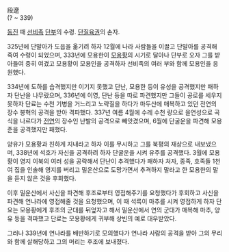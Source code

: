 段遼  
(? ~ 339)

[동진](%EB%8F%99%EC%A7%84.md) 때 [선비족](%EC%84%A0%EB%B9%84%EC%A1%B1.md)
[단부](%EB%8B%A8%EB%B6%80.md)의 수령.
[단질육권](%EB%8B%A8%EC%A7%88%EC%9C%A1%EA%B6%8C.md)의 손자.

325년에 단말아가 도읍을 옮기려 하자 12월에 나라 사람들을 이끌고 단말아를 공격해 죽여 수령이 되었으며, 333년에 모용한이
[모용황](%EB%AA%A8%EC%9A%A9%ED%99%A9.md)의 시기로 달아나 단부로 오자 그를 받아들여 중히 여겼고 모용황이
모용인을 공격하자 선비족의 여러 부와 함께 모용인을 응원했다.

334년에 도하를 습격했지만 이기지 못했고 단난, 모용한 등이 유성을 공격했지만 패하자 단난을 나무랐으며, 336년에 이영, 단난 등을 따로
파견했지만 그들이 공로를 세우지 못하자 단료는 수천 기병을 거느리고 노략질을 하다가 마두산에 매복하고 있던 전연의 장수 봉혁의 공격을 받아
격파했다. 337년 여름 4월에 수레 수천 량으로 을연성으로 곡식을 나르다가 [전연](%EC%A0%84%EC%97%B0.md)의 장수인
난발의 공격으로 빼앗겼으며, 6월에 단굴운을 파견해 모용준을 공격했지만 패했다.

양유가 모용황과 친하게 지내라고 하자 이를 무시하고 그를 북평의 재상으로 내보냈으며, 338년에 석호가 자신을 공격하려 하자 단굴운을 시켜
유주를 공격했다. 3월에 모용황이 영지 이북의 여러 성을 공략해서 단난이 추격했다가 패하자 처자, 종족, 호족들 1천여 집을 인솔해 영지를
버리고 밀운산으로 도망가면서 추격하지 말라고 한 모용한의 말을 듣지 않은 것을 후회했다.

이후 밀운산에서 사신을 파견해 후조로부터 영접해주기를 요청했다가 후회하고 사신을 파견해 연나라에 영접해줄 것을 요청했으며, 이 때 석륵이
마추를 시켜 영접하게 하자 단요는 모용황에게 후조의 군대를 뒤엎자고 해서 밀운산에서 연의 군대가 매복해 마추, 양유 등을 격파했고 단료는
모용황에게 귀부해 상빈의 예로 대우받았다.

그러나 339년에 연나라를 배반하기로 모의했다가 연나라 사람의 공격을 받아 그의 무리와 함께 살해당하고 그의 머리는 후조에 보내졌다.

